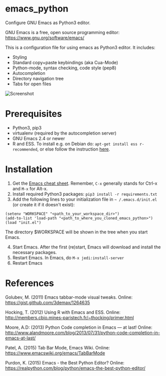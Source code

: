 # emacs_python
Configure GNU Emacs as Python3 editor.

GNU Emacs is a free, open source programming editor: https://www.gnu.org/software/emacs/

This is a configuration file for using emacs as Python3 editor. It includes:
* Styling
* Standard copy+paste keybindings (aka Cua-Mode)
* Python-mode, syntax checking, code style (pep8)
* Autocompletion
* Directory navigation tree
* Tabs for open files

![Screenshot](https://user-images.githubusercontent.com/679068/32175197-7c48b802-bd84-11e7-8828-650a30a0c368.png)

# Prerequisites
* Python3, pip3
* virtualenv (required by the autocompletion server)
* GNU Emacs 2.4 or newer
* R and ESS. To install e.g. on Debian do: `apt-get install ess r-recommended`, or else follow the instruction [here](http://members.cbio.mines-paristech.fr/~thocking/primer.html).

# Installation
1. Get the [Emacs cheat sheet](https://www.gnu.org/software/emacs/refcards/pdf/refcard.pdf). Remember, `C-x` generally stands for Ctrl-x and `M-x` for Alt-x. 
2. Install required Python3 packages: `pip3 install -r requirements.txt`
3. Add the following lines to your initialization file in  `~ /.emacs.d/init.el` (or create it if it doesn't exist):
```
(setenv "WORKSPACE" "<path_to_your_workspace_dir>")
(add-to-list 'load-path "<path_to_where_you_cloned_emacs_python>")
(load "init.el")
```
The directory $WORKSPACE will be shown in the tree when you start Emacs.

4. Start Emacs. After the first (re)start, Emacs will download and install the necessary packages.
5. Restart Emacs. In Emacs, do `M-x jedi:install-server`
6. Restart Emacs

# References
Golubev, M. (2011) Emacs tabbar-mode visual tweaks. Online: https://gist.github.com/3demax/1264635 

Hocking, T. (2012) Using R with Emacs and ESS. Online: http://members.cbio.mines-paristech.fr/~thocking/primer.html

Moore, A.D: (2013) Python Code completion in Emacs — at last! Online: http://www.alandmoore.com/blog/2013/07/31/python-code-completion-in-emacs-at-last/

Patel, A. (2015) Tab Bar Mode, Emacs Wiki. Online: https://www.emacswiki.org/emacs/TabBarMode 

Purdon​, K. (2015) Emacs - the Best Python Editor? Online: https://realpython.com/blog/python/emacs-the-best-python-editor/
